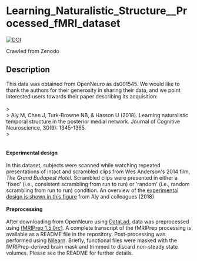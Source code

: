 # Learning_Naturalistic_Structure__Processed_fMRI_dataset

[![DOI](https://www.zenodo.org/badge/DOI/10.5281/zenodo.3647610.svg)](https://doi.org/10.5281/zenodo.3647610)

Crawled from Zenodo

## Description

This data was obtained from OpenNeuro as ds001545. We would like to thank the authors for their generosity in sharing their data, and we point interested users towards their paper describing its acquisition:<br /><br />>  <br />> Aly M, Chen J, Turk-Browne NB, &amp; Hasson U (2018). Learning naturalistic temporal structure in the posterior medial network. Journal of Cognitive Neuroscience, 30(9): 1345-1365.<br />> <br /><br />  <br />__Experimental design__<br /><br />In this dataset, subjects were scanned while watching repeated presentations of intact and scrambled clips from Wes Anderson's 2014 film, _The Grand Budapest Hotel_. Scrambled clips were presented in either a 'fixed' (i.e., consistent scrambling from run to run) or 'random' (i.e., random scrambling from run to run) condition. An overview of the [experimental design is shown in this figure](https://www.mitpressjournals.org/na101/home/literatum/publisher/mit/journals/content/jocn/2018/jocn.2018.30.issue-9/jocn_a_01308/20180730/images/large/01308f01c.jpeg) from Aly and colleagues (2018)<br /><br />__Preprocessing__<br /><br />After downloading from OpenNeuro using [DataLad](https://www.datalad.org/), data was preprocessed using [fMRIPrep 1.5.0rc1](https://fmriprep.readthedocs.io). A complete transcript of the fMRIPrep processing is available as a README file in the repository. Post-processing was performed using [Nilearn](http://nilearn.github.io). Briefly, functional files were masked with the fMRIPrep-derived brain mask and trimmed to discard non-steady state volumes. Please see the README for further details.